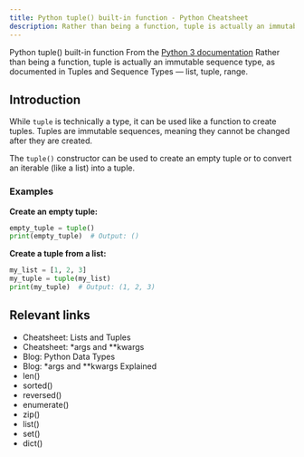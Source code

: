 ```yaml
---
title: Python tuple() built-in function - Python Cheatsheet
description: Rather than being a function, tuple is actually an immutable sequence type, as documented in Tuples and Sequence Types — list, tuple, range.
---
```


<base-title :title="frontmatter.title" :description="frontmatter.description">
Python tuple() built-in function
</base-title>

<base-disclaimer>
  <base-disclaimer-title>
    From the <a target="_blank" href="https://docs.python.org/3/library/functions.html#tuple">Python 3 documentation</a>
  </base-disclaimer-title>
  <base-disclaimer-content>
    Rather than being a function, tuple is actually an immutable sequence type, as documented in Tuples and Sequence Types — list, tuple, range.
  </base-disclaimer-content>
</base-disclaimer>

## Introduction

While `tuple` is technically a type, it can be used like a function to create tuples. Tuples are immutable sequences, meaning they cannot be changed after they are created.

The `tuple()` constructor can be used to create an empty tuple or to convert an iterable (like a list) into a tuple.

### Examples

**Create an empty tuple:**

```python
empty_tuple = tuple()
print(empty_tuple)  # Output: ()
```

**Create a tuple from a list:**

```python
my_list = [1, 2, 3]
my_tuple = tuple(my_list)
print(my_tuple)  # Output: (1, 2, 3)
```

## Relevant links

- <router-link to="/cheatsheet/lists-and-tuples">Cheatsheet: Lists and Tuples</router-link>
- <router-link to="/cheatsheet/args-and-kwargs">Cheatsheet: *args and **kwargs</router-link>
- <router-link to="/blog/python-data-types">Blog: Python Data Types</router-link>
- <router-link to="/blog/python-easy-args-kwargs">Blog: *args and **kwargs Explained</router-link>
- <router-link to="/builtin/len">len()</router-link>
- <router-link to="/builtin/sorted">sorted()</router-link>
- <router-link to="/builtin/reversed">reversed()</router-link>
- <router-link to="/builtin/enumerate">enumerate()</router-link>
- <router-link to="/builtin/zip">zip()</router-link>
- <router-link to="/builtin/list">list()</router-link>
- <router-link to="/builtin/set">set()</router-link>
- <router-link to="/builtin/dict">dict()</router-link>
